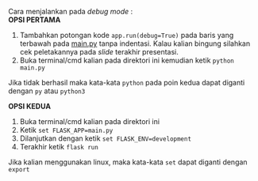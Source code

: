 Cara menjalankan pada <i>debug mode</i> :<br>
<b>OPSI PERTAMA</b>
1. Tambahkan potongan kode ```app.run(debug=True)``` pada baris yang terbawah pada <a href="https://github.com/pps-ti/SEED-1/blob/master/flaskweb/main.py">main.py</a> tanpa indentasi. Kalau kalian bingung silahkan cek peletakannya pada <i>slide</i> terakhir presentasi.
2. Buka terminal/cmd kalian pada direktori ini kemudian ketik ```python main.py```

Jika tidak berhasil maka kata-kata ```python``` pada poin kedua dapat diganti dengan ```py``` atau ```python3```<br>

<b>OPSI KEDUA</b>
1. Buka terminal/cmd kalian pada direktori ini
2. Ketik ```set FLASK_APP=main.py```
3. Dilanjutkan dengan ketik ```set FLASK_ENV=development```
4. Terakhir ketik ```flask run```

Jika kalian menggunakan linux, maka kata-kata ```set``` dapat diganti dengan ```export```
